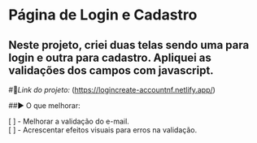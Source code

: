 # Página de Login e Cadastro

## Neste projeto, criei duas telas sendo uma para login e outra para cadastro. Apliquei as validações dos campos com javascript. 

#:link:*Link do projeto:* (https://logincreate-accountnf.netlify.app/)

##:arrow_forward: O que melhorar:

[ ] - Melhorar a validação do e-mail.  
[ ] - Acrescentar efeitos visuais para erros na validação.
